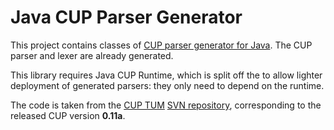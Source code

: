 # Java CUP Parser Generator

This project contains classes of [CUP parser generator for Java][cup-tum].
The CUP parser and lexer are already generated.

This library requires Java CUP Runtime, which is split off the to allow
lighter deployment of generated parsers: they only need to depend on the runtime.

The code is taken from the [CUP TUM][cup-tum] [SVN repository][cup-svn],
corresponding to the released CUP version **0.11a**.

[cup-tum]: http://www2.cs.tum.edu/projects/cup/
[cup-svn]: https://www2.in.tum.de/repos/cup/develop/
